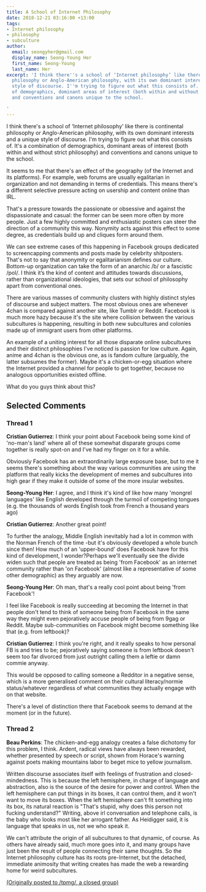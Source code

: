 ```yaml
---
title: A School of Internet Philosophy
date: 2018-12-21 03:16:00 +13:00
tags:
- Internet philosophy
- philosophy
- subculture
author:
  email: seongyher@gmail.com
  display_name: Seong-Young Her
  first_name: Seong-Young
  last_name: Her
excerpt: 'I think there''s a school of ‘Internet philosophy’ like there is continental
  philosophy or Anglo-American philosophy, with its own dominant interests and a unique
  style of discourse. I''m trying to figure out what this consists of. It''s a combination
  of demographics, dominant areas of interest (both within and without strict philosophy)
  and conventions and canons unique to the school.

'
---
```


I think there's a school of ‘Internet philosophy’ like there is continental philosophy or Anglo-American philosophy, with its own dominant interests and a unique style of discourse. I'm trying to figure out what this consists of. It's a combination of demographics, dominant areas of interest (both within and without strict philosophy) and conventions and canons unique to the school.

It seems to me that there's an effect of the geography (of the Internet and its platforms). For example, web forums are usually egalitarian in organization and not demanding in terms of credentials. This means there's a different selective pressure acting on usership and content online than IRL.

That's a pressure towards the passionate or obsessive and against the dispassionate and casual: the former can be seen more often by more people. Just a few highly committed and enthusiastic posters can steer the direction of a community this way. Nonymity acts against this effect to some degree, as credentials build up and cliques form around them.

We can see extreme cases of this happening in Facebook groups dedicated to screencapping comments and posts made by celebrity shitposters. That's not to say that anonymity or egalitarianism defines our culture. Bottom-up organization can take the form of an anarchic /b/ or a fascistic /pol/. I think it’s the kind of content and attitudes towards discussions, rather than organizational ideologies, that sets our school of philosophy apart from conventional ones.

There are various masses of community clusters with highly distinct styles of discourse and subject matters. The most obvious ones are whenever 4chan is compared against another site, like Tumblr or Reddit. Facebook is much more hazy because it's the site where collision between the various subcultures is happening, resulting in both new subcultures and colonies made up of immigrant users from other platforms.

An example of a uniting interest for all those disparate online subcultures and their distinct philosophies I've noticed is passion for low culture. Again, anime and 4chan is the obvious one, as is fandom culture (arguably, the latter subsumes the former). Maybe it's a chicken-or-egg situation where the Internet provided a channel for people to get together, because no analogous opportunities existed offline.

What do you guys think about this?

## Selected Comments
### Thread 1

**Cristian Gutierrez**: I think your point about Facebook being some kind of 'no-man's land' where all of these somewhat disparate groups come together is really spot-on and I've had my finger on it for a while. 

Obviously Facebook has an extraordinarily large exposure base, but to me it seems there's something about the way various communities are using the platform that really kicks the development of memes and subcultures into high gear if they make it outside of some of the more insular websites.

**Seong-Young Her**: I agree, and I think it's kind of like how many 'mongrel languages' like English developed through the turmoil of competing tongues (e.g. the thousands of words English took from French a thousand years ago)

**Cristian Gutierrez**: Another great point! 

To further the analogy, Middle English inevitably had a lot in common with the Norman French of the time -but it's obviously developed a whole bunch since then! How much of an 'upper-bound' does Facebook have for this kind of development, I wonder?Perhaps we'll eventually see the divide widen such that people are treated as being 'from Facebook' as an internet community rather than 'on Facebook' (almost like a representative of some other demographic) as they arguably are now.

**Seong-Young Her**: Oh man, that's a really cool point about being 'from Facebook'!

I feel like Facebook is really succeeding at becoming the Internet in that people don't tend to think of someone being from Facebook in the same way they might even pejoratively accuse people of being from 9gag or Reddit. Maybe sub-communities on Facebook might become something like that (e.g. from leftbook)?

**Cristian Gutierrez**: I think you're right, and it really speaks to how personal FB is and tries to be; pejoratively saying someone is from leftbook doesn't seem too far divorced from just outright calling them a leftie or damn commie anyway. 

This would be opposed to calling someone a Redditor in a negative sense, which is a more generalised comment on their cultural literacy/normie status/whatever regardless of what communities they actually engage with on that website. 

There's a level of distinction there that Facebook seems to demand at the moment (or in the future).

### Thread 2

**Beau Perkins**: The chicken-and-egg analogy creates a false dichotomy for this problem, I think. Ardent, radical views have always been rewarded, whether presented by speech or script, shown from Horace's warning against poets making mountains labor to beget mice to yellow journalism. 

Written discourse associates itself with feelings of frustration and closed-mindedness. This is because the left hemisphere, in charge of language and abstraction, also is the source of the desire for power and control. When the left hemisphere can put things in its boxes, it can control them, and it won't want to move its boxes. When the left hemisphere can't fit something into its box, its natural reaction is "That's stupid, why does this person not fucking understand?" Writing, above irl conversation and telephone calls, is the baby who looks most like her arrogant father. As Heidigger said, it is language that speaks in us, not we who speak it.

We can't attribute the origin of all subcultures to that dynamic, of course. As others have already said, much more goes into it, and many groups have just been the result of people connecting their same thoughts. So the Internet philosophy culture has its roots pre-Internet, but the detached, immediate animosity that writing creates has made the web a rewarding home for weird subcultures.


[(Originally posted to /tpmg/, a closed group)](https://www.facebook.com/groups/sophismo/permalink/1423828097639046/)
